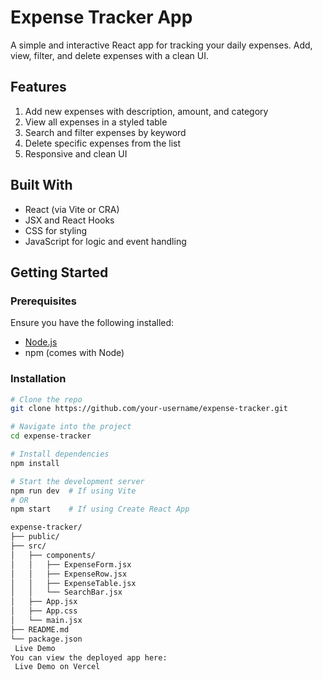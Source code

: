 #  Expense Tracker App

A simple and interactive React app for tracking your daily expenses. Add, view, filter, and delete expenses with a clean UI.

##  Features

1. Add new expenses with description, amount, and category  
2. View all expenses in a styled table  
3. Search and filter expenses by keyword  
4. Delete specific expenses from the list  
5. Responsive and clean UI

##  Built With

- React (via Vite or CRA)
- JSX and React Hooks
- CSS for styling
- JavaScript for logic and event handling

##  Getting Started

### Prerequisites

Ensure you have the following installed:

- [Node.js](https://nodejs.org/)
- npm (comes with Node)

### Installation

```bash
# Clone the repo
git clone https://github.com/your-username/expense-tracker.git

# Navigate into the project
cd expense-tracker

# Install dependencies
npm install

# Start the development server
npm run dev  # If using Vite
# OR
npm start    # If using Create React App

expense-tracker/
├── public/
├── src/
│   ├── components/
│   │   ├── ExpenseForm.jsx
│   │   ├── ExpenseRow.jsx
│   │   ├── ExpenseTable.jsx
│   │   └── SearchBar.jsx
│   ├── App.jsx
│   ├── App.css
│   └── main.jsx
├── README.md
└── package.json
 Live Demo
You can view the deployed app here:
 Live Demo on Vercel

